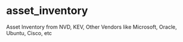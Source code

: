 # asset_inventory
Asset Inventory from NVD, KEV, Other Vendors like Microsoft, Oracle, Ubuntu, Cisco, etc
